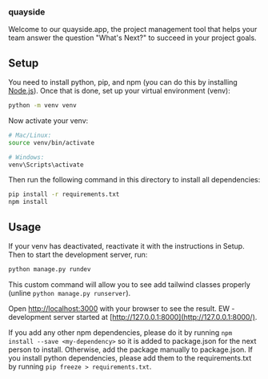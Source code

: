 ### quayside

Welcome to our quayside.app, the project management tool that helps your team answer the question "What's Next?" to succeed in your project goals. 

## Setup
You need to install python, pip, and npm (you can do this by installing [Node.js](https://nodejs.org/en/download)). Once that is done, set up your virtual environment (venv):
```bash
python -m venv venv
```
Now activate your venv:
```bash
# Mac/Linux:
source venv/bin/activate

# Windows:
venv\Scripts\activate
```

Then run the following command in this directory to install all dependencies:
```bash
pip install -r requirements.txt
npm install
``` 


## Usage

If your venv has deactivated, reactivate it with the instructions in Setup.
Then to start the development server, run:
```bash
python manage.py rundev
``` 
This custom command will allow you to see add tailwind classes properly (unline `python manage.py runserver`).

Open [http://localhost:3000](http://localhost:3000) with your browser to see the result.
EW - development server started at [http://127.0.0.1:8000](http://127.0.0.1:8000/).


If you add any other npm dependencies, please do it by running `npm install --save <my-dependency>` so it is added to package.json for the next person to install. Otherwise, add the package manually to package.json. If you install python dependencies, please add them to the requirements.txt by running `pip freeze > requirements.txt`.

